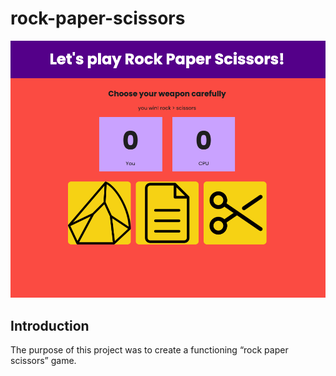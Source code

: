 # rock-paper-scissors

![Rock Paper Scissors](images/rps-screen-shot.png)

## Introduction 
The purpose of this project was to create a
functioning “rock paper scissors” game.
